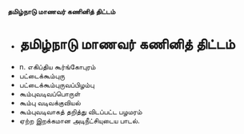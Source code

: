 **தமிழ்நாடு மாணவர் கணினித் திட்டம்**
- # தமிழ்நாடு மாணவர் கணினித் திட்டம்
- n. எகிப்திய கூர்ங்கோபுரம்
- பட்டைக்கூம்புரு
- பட்டைக்கூம்புருவப்பிழம்பு
- கூம்புவடிவப்பொருள்
- கூம்பு வடிவக்குவியல்
- கூம்புவடிவாகத் தறித்து விடப்பட்ட பழமரம்
- ஏற்ற இறக்கமான அடிநீட்சியுடைய பாடல்.

